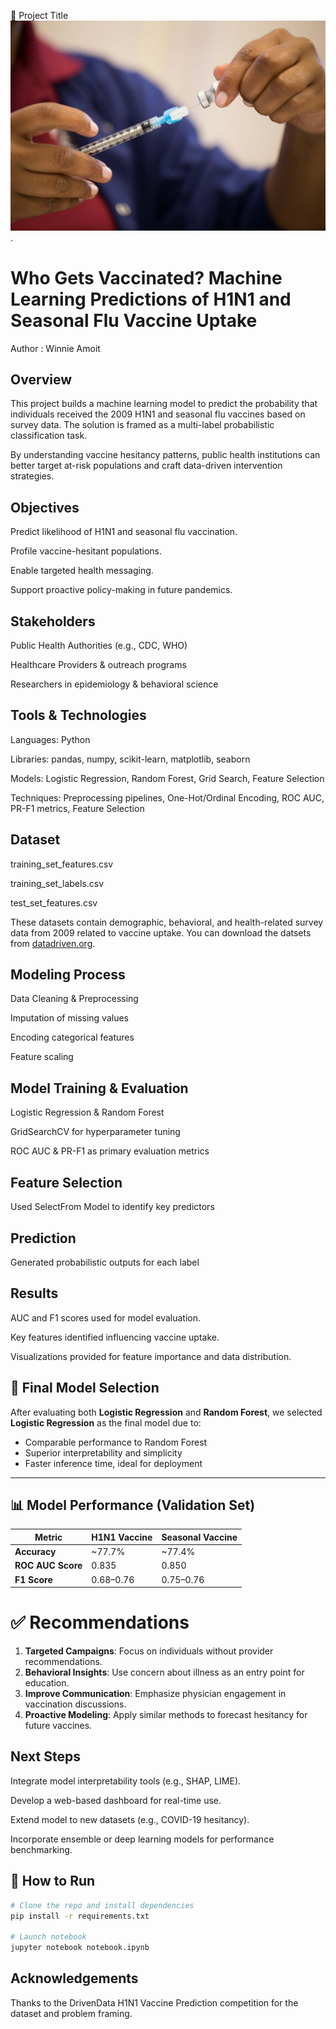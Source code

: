 🧠 Project Title
![Vaccine short](./flu-vaccine.jpg).

# Who Gets Vaccinated? Machine Learning Predictions of H1N1 and Seasonal Flu Vaccine Uptake

Author : Winnie Amoit

## Overview
This project builds a machine learning model to predict the probability that individuals received the 2009 H1N1 and seasonal flu vaccines based on survey data. The solution is framed as a multi-label probabilistic classification task.

By understanding vaccine hesitancy patterns, public health institutions can better target at-risk populations and craft data-driven intervention strategies.

## Objectives
Predict likelihood of H1N1 and seasonal flu vaccination.

Profile vaccine-hesitant populations.

Enable targeted health messaging.

Support proactive policy-making in future pandemics.

 ## Stakeholders
Public Health Authorities (e.g., CDC, WHO)

Healthcare Providers & outreach programs

Researchers in epidemiology & behavioral science


## Tools & Technologies
Languages: Python

Libraries: pandas, numpy, scikit-learn, matplotlib, seaborn

Models: Logistic Regression, Random Forest, Grid Search, Feature Selection

Techniques: Preprocessing pipelines, One-Hot/Ordinal Encoding, ROC AUC, PR-F1 metrics, Feature Selection


## Dataset
training_set_features.csv

training_set_labels.csv

test_set_features.csv

These datasets contain demographic, behavioral, and health-related survey data from 2009 related to vaccine uptake.
You can download the datsets from [datadriven.org](https://www.drivendata.org/competitions/66/flu-shot-learning/).


## Modeling Process
Data Cleaning & Preprocessing

Imputation of missing values

Encoding categorical features

Feature scaling

## Model Training & Evaluation

Logistic Regression & Random Forest

GridSearchCV for hyperparameter tuning

ROC AUC & PR-F1 as primary evaluation metrics

## Feature Selection

Used SelectFrom Model to identify key predictors

## Prediction

Generated probabilistic outputs for each label

## Results
AUC and F1 scores used for model evaluation.

Key features identified influencing vaccine uptake.

Visualizations provided for feature importance and data distribution.

## 🤖 Final Model Selection

After evaluating both **Logistic Regression** and **Random Forest**, we selected **Logistic Regression** as the final model due to:

- Comparable performance to Random Forest
- Superior interpretability and simplicity
- Faster inference time, ideal for deployment

---

## 📊 Model Performance (Validation Set)

| Metric               | H1N1 Vaccine | Seasonal Vaccine |
|----------------------|--------------|------------------|
| **Accuracy**         | ~77.7%       | ~77.4%           |
| **ROC AUC Score**    | 0.835        | 0.850            |
| **F1 Score**         | 0.68–0.76    | 0.75–0.76        |


# ✅ Recommendations

1. **Targeted Campaigns**: Focus on individuals without provider recommendations.
2. **Behavioral Insights**: Use concern about illness as an entry point for education.
3. **Improve Communication**: Emphasize physician engagement in vaccination discussions.
4. **Proactive Modeling**: Apply similar methods to forecast hesitancy for future vaccines.


## Next Steps
Integrate model interpretability tools (e.g., SHAP, LIME).

Develop a web-based dashboard for real-time use.

Extend model to new datasets (e.g., COVID-19 hesitancy).

Incorporate ensemble or deep learning models for performance benchmarking.

## 📌 How to Run

```bash
# Clone the repo and install dependencies
pip install -r requirements.txt

# Launch notebook
jupyter notebook notebook.ipynb
```


## Acknowledgements
Thanks to the DrivenData H1N1 Vaccine Prediction competition for the dataset and problem framing.
